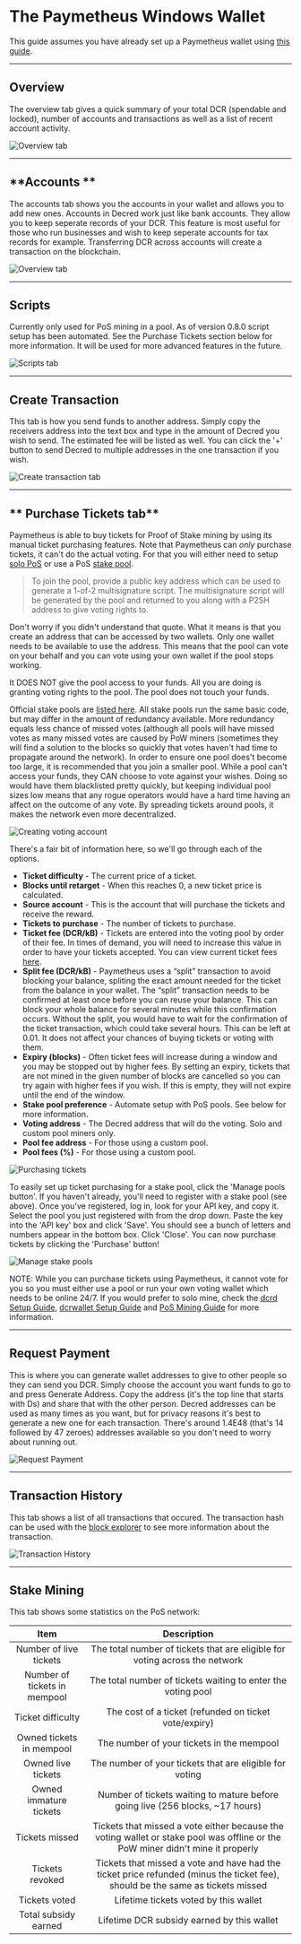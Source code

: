 # **The Paymetheus Windows Wallet** #
This guide assumes you have already set up a Paymetheus wallet using [this guide](paymetheus.md).

---

## **Overview** ##
The overview tab gives a quick summary of your total DCR (spendable and locked), number of accounts and transactions as well as a list 
of recent account activity.  

![Overview tab](/img/Paymetheus-overview.png)  

---


## **Accounts  ** ##
The accounts tab shows you the accounts in your wallet and allows you to add new ones.
Accounts in Decred work just like bank accounts. 
They allow you to keep seperate records of your DCR. This feature is most 
useful for those who run businesses and wish to keep seperate accounts for 
tax records for example. Transferring DCR across accounts will create a 
transaction on the blockchain.  

![Overview tab](/img/Paymetheus-accounts.png)  

---


## **Scripts** ##
Currently only used for PoS mining in a pool. As of version 0.8.0
script setup has been automated. See the Purchase Tickets section below for more information.
It will be used for more advanced features in the future.  

![Scripts tab](/img/Paymetheus-import-script.png)  

---


## **Create Transaction** ##
This tab is how you send funds to another address. Simply copy the receivers
address into the text box and type in the amount of Decred you wish to send.
The estimated fee will be listed as well. You can click the '+' button to 
send Decred to multiple addresses in the one transaction if you wish.  

![Create transaction tab](/img/Paymetheus-send.png)  

---


## ** Purchase Tickets tab** ##

Paymetheus is able to buy tickets for Proof of Stake mining by using its manual ticket
purchasing features. Note that Paymetheus can *only* purchase tickets, it can't do the
actual voting. For that you will either need to setup [solo PoS](/mining/proof-of-stake)
or use a PoS [stake pool](/mining/proof-of-stake.md#sign-up-for-a-stake-pool).

> To join the pool, provide a public key address which can be used to generate a
> 1-of-2 multisignature script. The multisignature script will be generated by
> the pool and returned to you along with a P2SH address to give voting rights to.  

Don't worry if you didn't understand that quote. What it means is that you create
an address that can be accessed by two wallets. Only one wallet needs to be available
to use the address. This means that the pool can vote on your behalf and you can vote
using your own wallet if the pool stops working.  

It DOES NOT give the pool access to your funds. All you are doing is granting voting
rights to the pool. The pool does not touch your funds. 

Official stake pools are [listed here](/mining/proof-of-stake#sign-up-for-a-stake-pool).
All stake pools run the same basic code, but may differ in the amount of redundancy available.
More redundancy equals less chance of missed votes (although all pools will have missed votes
as many missed votes are caused by PoW miners (sometimes they will find a solution to the blocks
so quickly that votes haven't had time to propagate around the network). In order to ensure one pool
does't become too large, it is recommended that you join a smaller pool. While a pool can't access your funds,
they CAN choose to vote against your wishes. Doing so would have them blacklisted pretty quickly, but
keeping individual pool sizes low means that any rogue operators would have a hard time having an affect on 
the outcome of any vote. By spreading tickets around pools, it makes the network even more decentralized.

![Creating voting account](/img/Paymetheus-create-voting-account.png)  

There's a fair bit of information here, so we'll go through each of the options.

* **Ticket difficulty** - The current price of a ticket.
* **Blocks until retarget** - When this reaches 0, a new ticket price is calculated.
* **Source account** - This is the account that will purchase the tickets and receive the reward.
* **Tickets to purchase** - The number of tickets to purchase.
* **Ticket fee (DCR/kB)** - Tickets are entered into the voting pool by order of their fee. In times of demand,
                        you will need to increase this value in order to have your tickets accepted.
						You can view current ticket fees [here](https://www.dcrstats.com).
* **Split fee (DCR/kB)** - Paymetheus uses a “split” transaction to avoid blocking your balance, spliting the
                       exact amount needed for the ticket from the balance in your wallet. The “split” transaction
                       needs to be confirmed at least once before you can reuse your balance. This can block your 
                       whole balance for several minutes while this confirmation occurs. Without the split, you
                       would have to wait for the confirmation of the ticket transaction, which could take several hours.
                       This can be left at 0.01. It does not affect your chances of buying tickets or voting with them.
* **Expiry (blocks)** - Often ticket fees will increase during a window and you may be stopped out by higher fees. By setting an
					expiry, tickets that are not mined in the given number of blocks are cancelled so you can try again
					with higher fees if you wish. If this is empty, they will not expire until the end of the window.
* **Stake pool preference** - Automate setup with PoS pools. See below for more information.
* **Voting address** - The Decred address that will do the voting. Solo and custom pool miners only.
* **Pool fee address** - For those using a custom pool.
* **Pool fees (%)** - For those using a custom pool.

![Purchasing tickets](/img/Paymetheus-ticket-purchasing.png)  

To easily set up ticket purchasing for a stake pool, click the 'Manage pools button'. If you haven't already,
you'll need to register with a stake pool (see above). Once you've registered, log in, look for your API key, and copy it.
Select the pool you just registered with from the drop down. Paste the key into the 'API key' box and click 'Save'.
You should see a bunch of letters and numbers appear in the bottom box. Click 'Close'. You can now purchase
tickets by clicking the 'Purchase' button!

![Manage stake pools](/img/Paymetheus-manage-stake-pool.png)
			
NOTE: While you can purchase tickets using Paymetheus, it cannot vote for you so you must either use a pool
or run your own voting wallet which needs to be online 24/7. If you would prefer to solo mine,
check the [dcrd Setup Guide](/getting-started/user-guides/dcrd-setup.md), [dcrwallet Setup Guide](/getting-started/user-guides/dcrd-setup.md) and [PoS Mining Guide](/mining/proof-of-stake.md) for more information.

---

## **Request Payment** ##
This is where you can generate wallet addresses to give to other people so they can
send you DCR. Simply choose the account you want funds to go to and press Generate Address.
Copy the address (it's the top line that starts with Ds) and share that with the other person.
Decred addresses can be used as many times as you want, but for privacy reasons it's best
to generate a new one for each transaction. There's around 1.4E48 (that's 14 followed by 47 zeroes)
addresses available so you don't need to worry about running out.  

![Request Payment](/img/Paymetheus-receive.png)  

---


## **Transaction History** ##
This tab shows a list of all transactions that occured. The transaction hash can be used with the
[block explorer](/getting-started/using-the-block-explorer.md) to see more information about the transaction.  

![Transaction History](/img/Paymetheus-transactions.png)  

---


## **Stake Mining** ##
This tab shows some statistics on the PoS network:  

Item                         | Description
:-----------------------------:|:------------------------------------------------------------:
Number of live tickets       | The total number of tickets that are eligible for voting across the network
Number of tickets in mempool | The total number of tickets waiting to enter the voting pool
Ticket difficulty            | The cost of a ticket (refunded on ticket vote/expiry)
Owned tickets in mempool     | The number of your tickets in the mempool
Owned live tickets           | The number of your tickets that are eligible for voting
Owned immature tickets       | Number of tickets waiting to mature before going live (256 blocks, ~17 hours)
Tickets missed               | Tickets that missed a vote either because the voting wallet or stake pool was offline or the PoW miner didn't mine it properly
Tickets revoked              | Tickets that missed a vote and have had the ticket price refunded (minus the ticket fee), should be the same as tickets missed
Tickets voted                | Lifetime tickets voted by this wallet
Total subsidy earned         | Lifetime DCR subsidy earned by this wallet
